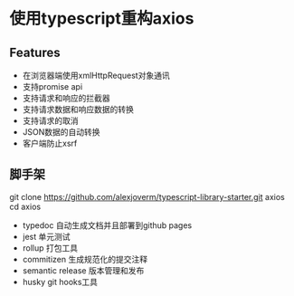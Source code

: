 # 使用typescript重构axios

## Features
- 在浏览器端使用xmlHttpRequest对象通讯
- 支持promise api
- 支持请求和响应的拦截器
- 支持请求数据和响应数据的转换
- 支持请求的取消
- JSON数据的自动转换
- 客户端防止xsrf

## 脚手架
git clone https://github.com/alexjoverm/typescript-library-starter.git axios
cd axios
- typedoc             自动生成文档并且部署到github pages
- jest                单元测试
- rollup              打包工具
- commitizen          生成规范化的提交注释
- semantic release    版本管理和发布
- husky               git hooks工具

